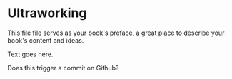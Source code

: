 # Ultraworking

This file file serves as your book's preface, a great place to describe your book's content and ideas.

Text goes here.

Does this trigger a commit on Github?


